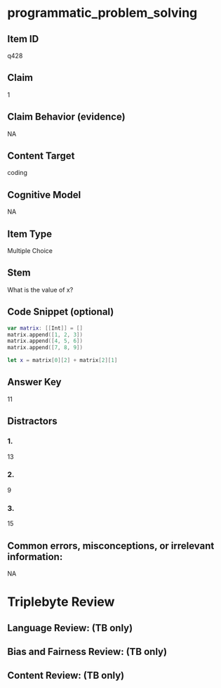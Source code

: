 # programmatic_problem_solving

## Item ID
q428

## Claim
1

## Claim Behavior (evidence)
NA

## Content Target
coding

## Cognitive Model
NA

## Item Type
Multiple Choice

## Stem
What is the value of x?

## Code Snippet (optional)
```swift
var matrix: [[Int]] = []
matrix.append([1, 2, 3])
matrix.append([4, 5, 6])
matrix.append([7, 8, 9])

let x = matrix[0][2] + matrix[2][1]
```

## Answer Key
11

## Distractors

### 1.
13

### 2.
9

### 3.
15

## Common errors, misconceptions, or irrelevant information:
NA

# Triplebyte Review


## Language Review: (TB only)


## Bias and Fairness Review: (TB only)


## Content Review: (TB only)

